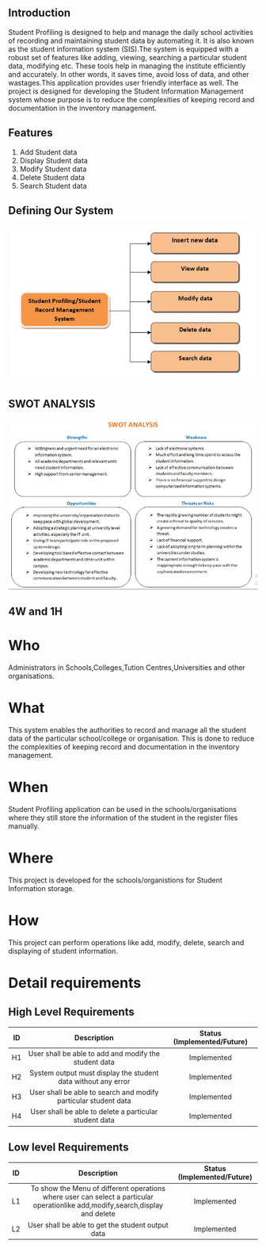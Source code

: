 ## Introduction

Student Profiling is designed to help and manage the daily school activities of recording and maintaining student data by automating it. It is also known as the student information system (SIS).The system is equipped with a robust set of features like adding, viewing, searching a particular student data, modifying etc. These tools help in managing the institute efficiently and accurately. In other words, it saves time, avoid loss of data, and other wastages.This application provides user friendly interface as well. 
The project is designed for developing the Student Information Management system whose purpose is to reduce the complexities of keeping record and documentation in the inventory management.

## Features

1. Add Student data
2. Display Student data
3. Modify Student data
4. Delete Student data
5. Search Student data 

## Defining Our System

![image](https://github.com/saurabhk-09/Stepin_StudentProfiling/blob/main/1_Requirements/design.JPG)

## SWOT ANALYSIS

![image](https://github.com/saurabhk-09/Stepin_StudentProfiling/blob/main/1_Requirements/swot.JPG)

## 4W and 1H

# Who

Administrators in Schools,Colleges,Tution Centres,Universities and other organisations.

# What

This system enables the authorities to record and manage all the student data of the particular school/college or organisation. This is done to reduce the complexities of keeping record and documentation in the inventory management.

# When

Student Profiling application can be used in the schools/organisations where they still store the information of the student in the register files manually.

# Where

This project is developed for the schools/organistions for Student Information storage. 

# How

This project can perform operations like add, modify, delete, search and displaying of student information.

# Detail requirements

## High Level Requirements

| ID | Description | Status (Implemented/Future) |
|:---:|:---:|:---:|
|H1| User shall be able to add and modify the student data | Implemented |
|H2| System output must display the student data without any error | Implemented |
|H3| User shall be able to search and modify particular student data | Implemented |
|H4| User shall be able to delete a particular student data | Implemented |

##  Low level Requirements

| ID | Description | Status (Implemented/Future) |
|:---:|:---:|:---:|
|L1| To show the Menu of different operations where user can select a particular operationlike add,modify,search,display and delete | Implemented |
|L2| User shall be able to get the student output data | Implemented | 
